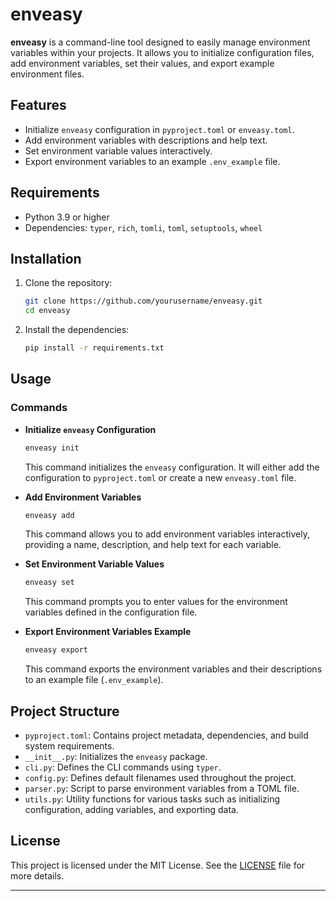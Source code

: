 # enveasy

**enveasy** is a command-line tool designed to easily manage environment variables within your projects. It allows you to initialize configuration files, add environment variables, set their values, and export example environment files.

## Features

- Initialize `enveasy` configuration in `pyproject.toml` or `enveasy.toml`.
- Add environment variables with descriptions and help text.
- Set environment variable values interactively.
- Export environment variables to an example `.env_example` file.

## Requirements

- Python 3.9 or higher
- Dependencies: `typer`, `rich`, `tomli`, `toml`, `setuptools`, `wheel`

## Installation

1. Clone the repository:

   ```bash
   git clone https://github.com/yourusername/enveasy.git
   cd enveasy
   ```

2. Install the dependencies:
   ```bash
   pip install -r requirements.txt
   ```

## Usage

### Commands

- **Initialize `enveasy` Configuration**

  ```bash
  enveasy init
  ```

  This command initializes the `enveasy` configuration. It will either add the configuration to `pyproject.toml` or create a new `enveasy.toml` file.

- **Add Environment Variables**

  ```bash
  enveasy add
  ```

  This command allows you to add environment variables interactively, providing a name, description, and help text for each variable.

- **Set Environment Variable Values**

  ```bash
  enveasy set
  ```

  This command prompts you to enter values for the environment variables defined in the configuration file.

- **Export Environment Variables Example**

  ```bash
  enveasy export
  ```

  This command exports the environment variables and their descriptions to an example file (`.env_example`).

## Project Structure

- `pyproject.toml`: Contains project metadata, dependencies, and build system requirements.
- `__init__.py`: Initializes the `enveasy` package.
- `cli.py`: Defines the CLI commands using `typer`.
- `config.py`: Defines default filenames used throughout the project.
- `parser.py`: Script to parse environment variables from a TOML file.
- `utils.py`: Utility functions for various tasks such as initializing configuration, adding variables, and exporting data.

## License

This project is licensed under the MIT License. See the [LICENSE](LICENSE) file for more details.

---
